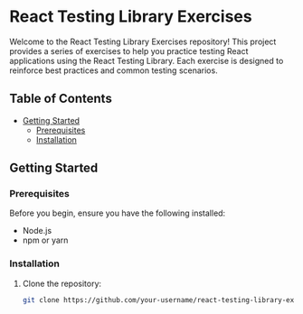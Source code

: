# React Testing Library Exercises

Welcome to the React Testing Library Exercises repository! This project provides a series of exercises to help you practice testing React applications using the React Testing Library. Each exercise is designed to reinforce best practices and common testing scenarios.

## Table of Contents

- [Getting Started](#getting-started)
  - [Prerequisites](#prerequisites)
  - [Installation](#installation)

## Getting Started

### Prerequisites

Before you begin, ensure you have the following installed:

- Node.js
- npm or yarn

### Installation

1. Clone the repository:

   ```bash
   git clone https://github.com/your-username/react-testing-library-exercises.git
